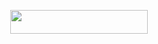 

<p align="center"><a href="https://dashboard.heroku.com/new?template=https://github.com/LostVenom/T-Series"> <img src="https://img.shields.io/badge/Deploy%20On%20Heroku-black?style=for-the-badge&logo=heroku" width="220" height="38.45"/></a></p>

